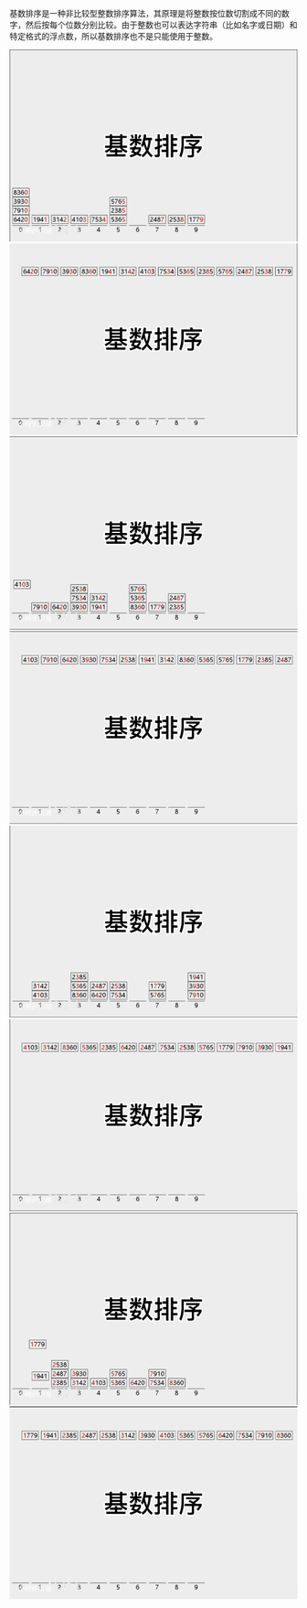 基数排序是一种非比较型整数排序算法，其原理是将整数按位数切割成不同的数字，然后按每个位数分别比较。由于整数也可以表达字符串（比如名字或日期）和特定格式的浮点数，所以基数排序也不是只能使用于整数。

![](./pics/基数排序原理1.png)
![](./pics/基数排序原理2.png)
![](./pics/基数排序原理3.png)
![](./pics/基数排序原理4.png)
![](./pics/基数排序原理5.png)
![](./pics/基数排序原理6.png)
![](./pics/基数排序原理7.png)
![](./pics/基数排序原理8.png)
